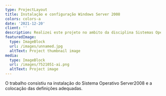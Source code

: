 ```yaml
---
type: ProjectLayout
title: Instalação e configuração Windows Server 2008
colors: colors-a
date: '2021-12-20'
client: ''
description: Realizei este projeto no ambito da disciplina Sistemas Operativos
featuredImage:
  type: ImageBlock
  url: /images/unnamed.jpg
  altText: Project thumbnail image
media:
  type: ImageBlock
  url: /images/7521051-ai.png
  altText: Project image
---
```


O trabalho consistiu na instalação do Sistema Operativo Server2008 e a colocação das definições adequadas. 

